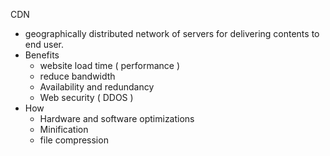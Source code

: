 
CDN
- geographically distributed network of servers for delivering contents to end user.
- Benefits
	- website load time ( performance )
	- reduce bandwidth
	- Availability and redundancy
	- Web security ( DDOS )
- How
	- Hardware and software optimizations
	- Minification
	- file compression